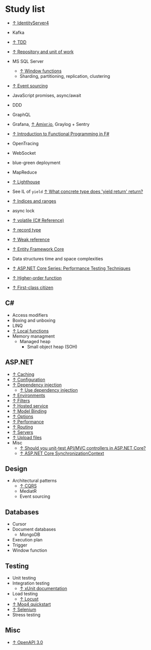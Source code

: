 # Study list

* [↑ IdentityServer4](https://identityserver.io)

* Kafka

* [↑ TDD](https://www.youtube.com/watch?v=a7BvGBT0gFw)

* [↑ Repository and unit of work](https://www.c-sharpcorner.com/article/repository-and-unitofwork-pattern-part-2/)

* MS SQL Server
  * [↑ Window functions](https://docs.microsoft.com/en-us/sql/t-sql/queries/select-over-clause-transact-sql?view=sql-server-ver15)
  * Sharding, partitioning, replication, clustering

* [↑ Event sourcing](https://microservices.io/patterns/data/event-sourcing.html)

* JavaScript promises, async/await

* DDD

* GraphQL

* Grafana, [↑ Amixr.io](https://amixr.io), Graylog + Sentry

* [↑ Introduction to Functional Programming in F#](https://docs.microsoft.com/en-us/dotnet/fsharp/introduction-to-functional-programming/)

* OpenTracing

* WebSocket

* blue-green deployment

* MapReduce

* [↑ Lighthouse](https://developers.google.com/web/tools/lighthouse)

* See IL of `yield` [↑ What concrete type does 'yield return' return?](https://stackoverflow.com/questions/3454395/what-concrete-type-does-yield-return-return)

* [↑ Indices and ranges](https://docs.microsoft.com/en-us/dotnet/csharp/whats-new/csharp-8#indices-and-ranges)

* async lock

* [↑ volatile (C# Reference)](https://docs.microsoft.com/en-us/dotnet/csharp/language-reference/keywords/volatile)

* [↑ record type](https://docs.microsoft.com/en-us/dotnet/csharp/tutorials/exploration/records)

* [↑ Weak reference](https://docs.microsoft.com/en-us/dotnet/api/system.weakreference?view=netcore-3.1)

* [↑ Entity Framework Core](https://docs.microsoft.com/en-us/ef/core/)

* Data structures time and space complexities

* [↑ ASP.NET Core Series: Performance Testing Techniques](https://www.youtube.com/watch?v=jn54CjePzs0)
* [↑ Higher-order function](https://en.wikipedia.org/wiki/Higher-order_function)
* [↑ First-class citizen](https://en.wikipedia.org/wiki/First-class_citizen)

## C#

* Access modifiers
* Boxing and unboxing
* LINQ
* [↑ Local functions](https://docs.microsoft.com/en-us/dotnet/csharp/programming-guide/classes-and-structs/local-functions)
* Memory managment
  * Managed heap
    * Small object heap (SOH)

## ASP.NET

* [↑ Caching](https://docs.microsoft.com/en-us/aspnet/core/performance/performance-best-practices)
* [↑ Configuration](https://docs.microsoft.com/en-us/aspnet/core/fundamentals/configuration)
* [↑ Dependency injection](https://docs.microsoft.com/en-us/aspnet/core/fundamentals/dependency-injection)
  * [↑ Use dependency injection](https://docs.microsoft.com/en-us/dotnet/core/extensions/dependency-injection-usage)
* [↑ Environments](https://docs.microsoft.com/en-us/aspnet/core/fundamentals/environments)
* [↑ Filters](https://docs.microsoft.com/en-us/aspnet/core/mvc/controllers/filters)
* [↑ Hosted service](https://docs.microsoft.com/en-us/aspnet/core/fundamentals/host/hosted-services)
* [↑ Model Binding](https://docs.microsoft.com/en-us/aspnet/core/mvc/models/model-binding)
* [↑ Options](https://docs.microsoft.com/en-us/aspnet/core/fundamentals/configuration/options)
* [↑ Performance](https://docs.microsoft.com/en-us/aspnet/core/performance/performance-best-practices)
* [↑ Routing](https://docs.microsoft.com/en-us/aspnet/core/fundamentals/routing)
* [↑ Servers](https://docs.microsoft.com/en-us/aspnet/core/fundamentals/servers)
* [↑ Upload files](https://docs.microsoft.com/en-us/aspnet/core/mvc/models/file-uploads)
* Misc
  * [↑ Should you unit-test API/MVC controllers in ASP.NET Core?](https://andrewlock.net/should-you-unit-test-controllers-in-aspnetcore/)
  * [↑ ASP.NET Core SynchronizationContext](https://blog.stephencleary.com/2017/03/aspnetcore-synchronization-context.html)

## Design

* Architectural patterns
  * [↑ CQRS](https://www.youtube.com/watch?v=xKKVW94F2bc)
  * MediatR
  * Event sourcing

## Databases

* Cursor
* Document databases
  * MongoDB
* Execution plan
* Trigger
* Window function

## Testing

* Unit testing
* Integration testing
  * [↑ xUnit documentation](https://xunit.net/#documentation)
* Load testing
  * [↑ Locust](https://locust.iohttps://locust.io)
* [↑ Moq4 quickstart](https://github.com/Moq/moq4/wiki/Quickstart)
* [↑ Selenium](https://www.selenium.dev)
* Stress testing

## Misc

* [↑ OpenAPI 3.0](https://swagger.io/blog/news/whats-new-in-openapi-3-0)
